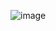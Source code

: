 ![image](https://github.com/stringsArraysObjects/fuzzy-palm-tree/assets/128002915/f215f275-1d38-4335-9ab9-47107998eb3c)
